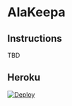 # AlaKeepa

## Instructions
TBD

## Heroku
[![Deploy](https://www.herokucdn.com/deploy/button.svg)](https://heroku.com/deploy?template=https://github.com/jnguyen7410/jurydisco-bot)
